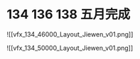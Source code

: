 # 134 136 138 五月完成

![[vfx_134_46000_Layout_Jiewen_v01.png]]

![[vfx_134_50000_Layout_Jiewen_v01.png]]